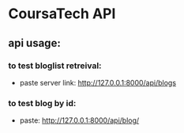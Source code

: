 # CoursaTech API

## api usage:
   ### to test bloglist retreival: 
   - paste server link: http://127.0.0.1:8000/api/blogs
   ### to test blog by id:
   - paste: http://127.0.0.1:8000/api/blog/<id number> 


